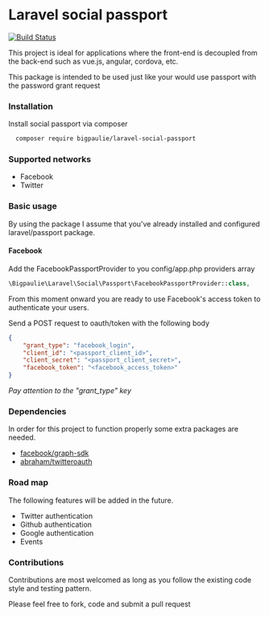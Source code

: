 # Laravel social passport 
[![Build Status](https://travis-ci.org/bigpaulie/laravel-social-passport.svg?branch=master)](https://travis-ci.org/bigpaulie/laravel-social-passport)

This project is ideal for applications where the front-end is decoupled from the back-end such as vue.js, angular, cordova, etc.

This package is intended to be used just like your would use passport with the password grant request

### Installation
Install social passport via composer

```bash
  composer require bigpaulie/laravel-social-passport
```

### Supported networks
* Facebook
* Twitter

### Basic usage
By using the package I assume that you've already installed and configured laravel/passport package.

#### Facebook
Add the FacebookPassportProvider to you config/app.php providers array
```php
\Bigpaulie\Laravel\Social\Passport\FacebookPassportProvider::class,
```
From this moment onward you are ready to use Facebook's access token to authenticate your users.

Send a POST request to oauth/token with the following body

```json
{
	"grant_type": "facebook_login",
	"client_id": "<passport_client_id>",
	"client_secret": "<passport_client_secret>",
	"facebook_token": "<facebook_access_token>"
}
```

*Pay attention to the "grant_type" key*

### Dependencies
In order for this project to function properly some extra packages are needed.

* [facebook/graph-sdk](https://github.com/facebook/php-graph-sdk)
* [abraham/twitteroauth](https://github.com/abraham/twitteroauth)

### Road map
The following features will be added in the future.

* Twitter authentication
* Github authentication
* Google authentication
* Events

### Contributions
Contributions are most welcomed as long as you follow the existing code style and testing pattern.

Please feel free to fork, code and submit a pull request